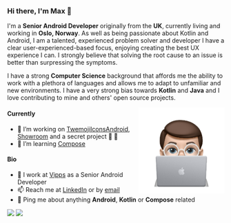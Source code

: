 ### Hi there, I'm Max 👋

I'm a **Senior Android Developer** originally from the **UK**, currently living and working in **Oslo, Norway**. As well as being passionate about Kotlin and Android, I am a talented, experienced problem solver and developer I have a clear user-experienced-based focus, enjoying creating the best UX experience I can. I strongly believe that solving the root cause to an issue is better than surpressing the symptoms.

I have a strong **Computer Science** background that affords me the ability to work with a plethora of languages and allows me to adapt to unfamiliar and new environments. I have a very strong bias towards **Kotlin** and **Java** and I love contributing to mine and others' open source projects.

<img align="right" src="https://raw.githubusercontent.com/maxhvesser/maxhvesser/main/avatar_working.png" width="200">

#### Currently

- 🔭 I’m working on [TwemojiIconsAndroid](https://github.com/maxhvesser/twemoji-icons-android), [Showroom](https://github.com/maxhvesser/showroom) and a secret project 👀 💬
- 🌱 I’m learning [Compose](https://developer.android.com/jetpack/compose)

#### Bio 

- 🏢 I work at [Vipps](https://vipps.no) as a Senior Android Developer
- 📫 Reach me at [LinkedIn](https://www.linkedin.com/in/maximilian-hvesser-lewis-4730a91b4/) or by [email](mailto:maxhvesser@gmail.com)
- 💬 Ping me about anything **Android**, **Kotlin** or **Compose** related

<p align="left">
  <img src ="https://github-readme-stats.vercel.app/api?username=maxhvesser&show_icons=true&count_private=true&theme=default&hide_border=true&hide=issues,contribs&include_all_commits=true">
  <img align="top" src ="https://github-readme-stats.vercel.app/api/top-langs/?username=maxhvesser&layout=compact&hide_border=true&langs_count=10&theme=default">
</p>
